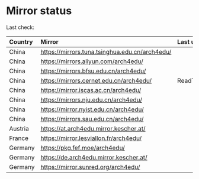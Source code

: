 <script src="./time.js"></script>
# Mirror status
Last check: <script type="text/javascript">localize(1748341703.9956222);</script>

|Country|Mirror|Last update|
|:------|:-----|:----------|
|China|https://mirrors.tuna.tsinghua.edu.cn/arch4edu/|<script type="text/javascript">localize(1748285242);</script>|
|China|https://mirrors.aliyun.com/arch4edu/|<script type="text/javascript">localize(1748285242);</script>|
|China|https://mirrors.bfsu.edu.cn/arch4edu/|<script type="text/javascript">localize(1748285242);</script>|
|China|https://mirrors.cernet.edu.cn/arch4edu/|ReadTimeout|
|China|https://mirror.iscas.ac.cn/arch4edu/|<script type="text/javascript">localize(1748285242);</script>|
|China|https://mirrors.nju.edu.cn/arch4edu/|<script type="text/javascript">localize(1748242105);</script>|
|China|https://mirror.nyist.edu.cn/arch4edu/|<script type="text/javascript">localize(1748285242);</script>|
|China|https://mirrors.sau.edu.cn/arch4edu/|<script type="text/javascript">localize(1731653531);</script>|
|Austria|https://at.arch4edu.mirror.kescher.at/|<script type="text/javascript">localize(1748285242);</script>|
|France|https://mirror.lesviallon.fr/arch4edu/|<script type="text/javascript">localize(1748285242);</script>|
|Germany|https://pkg.fef.moe/arch4edu/|<script type="text/javascript">localize(1748285242);</script>|
|Germany|https://de.arch4edu.mirror.kescher.at/|<script type="text/javascript">localize(1748285242);</script>|
|Germany|https://mirror.sunred.org/arch4edu/|<script type="text/javascript">localize(1748285242);</script>|

<script src="./tablefilter/tablefilter.js"></script>
<script src="./table.js"></script>